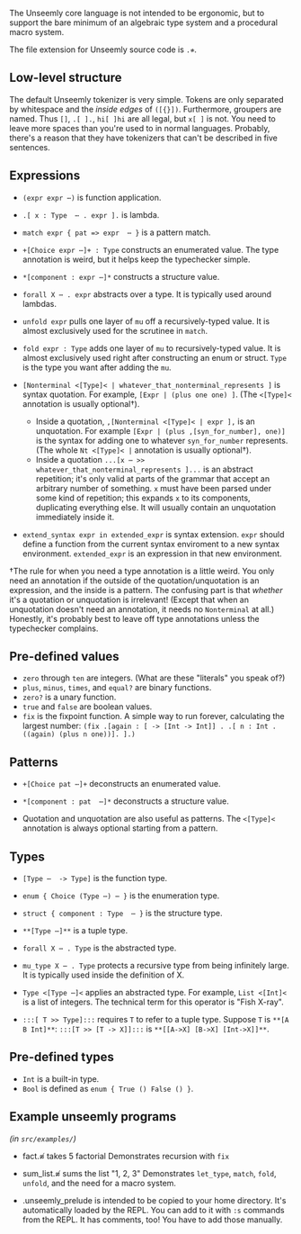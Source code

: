 The Unseemly core language is not intended to be ergonomic,
but to support the bare minimum of an algebraic type system and a procedural macro system.

The file extension for Unseemly source code is `.≉`.

## Low-level structure
The default Unseemly tokenizer is very simple.
Tokens are only separated by whitespace and the *inside edges* of `([{}])`.
Furthermore, groupers are named. Thus `[]`, `.[ ].`, `hi[ ]hi` are all legal,
 but `x[ ]` is not.
You need to leave more spaces than you're used to in normal languages.
Probably, there's a reason that they have tokenizers
 that can't be described in five sentences.


## Expressions
* `(expr expr ⋯)` is function application.

* `.[ x : Type  ⋯ . expr ].` is lambda.

* `match expr { pat => expr  ⋯ }` is a pattern match.

* `+[Choice expr ⋯]+ : Type` constructs an enumerated value.
    The type annotation is weird, but it helps keep the typechecker simple.

* `*[component : expr ⋯]*` constructs a structure value.

* `forall X ⋯ . expr` abstracts over a type. It is typically used around lambdas.

* `unfold expr` pulls one layer of `mu` off a recursively-typed value.
    It is almost exclusively used for the scrutinee in `match`.

* `fold expr : Type` adds one layer of `mu` to recursively-typed value.
    It is almost exclusively used right after constructing an enum or struct.
    `Type` is the type you want after adding the `mu`.

* `[Nonterminal <[Type]< | whatever_that_nonterminal_represents ]` is syntax quotation.
    For example, `[Expr | (plus one one) ]`.
    (The `<[Type]<` annotation is usually optional†).

    * Inside a quotation, `,[Nonterminal <[Type]< | expr ],` is an unquotation.
        For example `[Expr | (plus ,[syn_for_number], one)]` is the syntax for
         adding one to whatever `syn_for_number` represents.
        (The whole `Nt <[Type]< |` annotation is usually optional†).
    * Inside a quotation `...[x ⋯ >> whatever_that_nonterminal_represents ]...`
       is an abstract repetition;
       it's only valid at parts of the grammar that accept an arbitrary number of something.
      `x` must have been parsed under some kind of repetition; this expands `x` to its components,
       duplicating everything else.
      It will usually contain an unquotation immediately inside it.
* `extend_syntax expr in extended_expr` is syntax extension.
    `expr` should define a function from the current syntax enviroment to a new syntax environment.
    `extended_expr` is an expression in that new environment.

†The rule for when you need a type annotation is a little weird.
You only need an annotation if the outside of the quotation/unquotation is an expression,
 and the inside is a pattern.
The confusing part is that *whether* it's a quotation or unquotation is irrelevant!
 (Except that when an unquotation doesn't need an annotation, it needs no `Nonterminal` at all.)
Honestly, it's probably best to leave off type annotations unless the typechecker complains.

## Pre-defined values
* `zero` through `ten` are integers. (What are these "literals" you speak of?)
* `plus`, `minus`, `times`, and `equal?` are binary functions.
* `zero?` is a unary function.
* `true` and `false` are boolean values.
* `fix` is the fixpoint function. A simple way to run forever, calculating the largest number:
    `(fix .[again : [ -> [Int -> Int]] . .[ n : Int . ((again) (plus n one))]. ].)`


## Patterns
* `+[Choice pat ⋯]+` deconstructs an enumerated value.

* `*[component : pat  ⋯]*` deconstructs a structure value.

* Quotation and unquotation are also useful as patterns.
  The `<[Type]<` annotation is always optional starting from a pattern.


## Types
* `[Type ⋯  -> Type]` is the function type.

* `enum { Choice (Type ⋯) ⋯ }` is the enumeration type.

* `struct { component : Type  ⋯ }` is the structure type.

* `**[Type ⋯]**` is a tuple type.

* `forall X ⋯ . Type` is the abstracted type.

* `mu_type X ⋯ . Type` protects a recursive type from being infinitely large.
    It is typically used inside the definition of X.

* `Type <[Type ⋯]<` applies an abstracted type.
    For example, `List <[Int]<` is a list of integers.
    The technical term for this operator is "Fish X-ray".

* `:::[ T >> Type]:::` requires `T` to refer to a tuple type. Suppose `T` is `**[A B Int]**`:
    `:::[T >> [T -> X]]:::` is `**[[A->X] [B->X] [Int->X]]**`.

## Pre-defined types
* `Int` is a built-in type.
* `Bool` is defined as `enum { True () False () }`.


## Example unseemly programs
*(in `src/examples/`)*

*  fact.≉ takes 5 factorial
    Demonstrates recursion with `fix`

*  sum_list.≉ sums the list "1, 2, 3"
    Demonstrates `let_type`, `match`, `fold`, `unfold`, and the need for a macro system.

*  .unseemly_prelude is intended to be copied to your home directory.
    It's automatically loaded by the REPL.
    You can add to it with `:s` commands from the REPL.
    It has comments, too! You have to add those manually.
